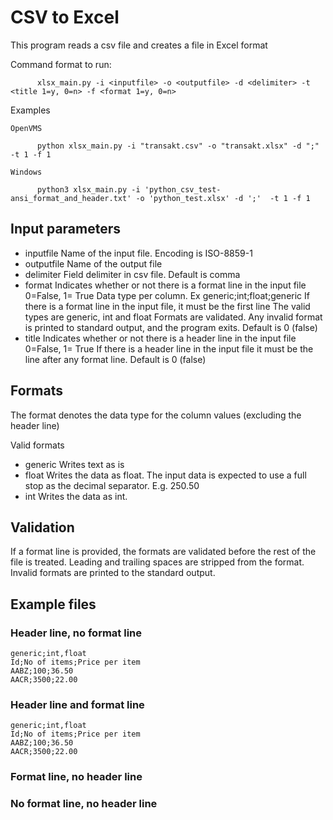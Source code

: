 # CSV to Excel

This program reads a csv file and creates a file in Excel format

Command format to run:
```
      xlsx_main.py -i <inputfile> -o <outputfile> -d <delimiter> -t <title 1=y, 0=n> -f <format 1=y, 0=n>
```
Examples  

    OpenVMS  
    
```
      python xlsx_main.py -i "transakt.csv" -o "transakt.xlsx" -d ";" -t 1 -f 1
```      
    Windows  
```      
      python3 xlsx_main.py -i 'python_csv_test-ansi_format_and_header.txt' -o 'python_test.xlsx' -d ';'  -t 1 -f 1
```

## Input parameters
* inputfile   Name of the input file. Encoding is ISO-8859-1
* outputfile  Name of the output file    
* delimiter   Field delimiter in csv file. 
              Default is comma
* format      Indicates whether or not there is a format line in the input file 0=False, 1= True
              Data type per column. Ex generic;int;float;generic
              If there is a format line in the input file, it must be the first line
              The valid types are generic, int and float
              Formats are validated. Any invalid format is printed to standard output, and the 
              program exits.
              Default is 0 (false)
* title       Indicates whether or not there is a header line in the input file 0=False, 1= True
              If there is a header line in the input file it must be the line after any format line.
              Default is 0 (false)
## Formats
The format denotes the data type for the column values (excluding the header line)

Valid formats
* generic     Writes text as is
* float       Writes the data as float. The input data is expected to use a full stop as the decimal separator. E.g. 250.50
* int         Writes the data as int. 

## Validation
If a format line is provided, the formats are validated before the rest of the file is treated. Leading and trailing spaces are stripped from the format.
Invalid formats are printed to the standard output. 

## Example files
      
### Header line, no format line
```
generic;int,float
Id;No of items;Price per item
AABZ;100;36.50
AACR;3500;22.00

```
      
### Header line and format line
```
generic;int,float  
Id;No of items;Price per item  
AABZ;100;36.50  
AACR;3500;22.00  
```
      
### Format line, no header line
      
      
### No format line, no header line
      
      
